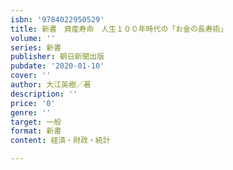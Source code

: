 ```yaml
---
isbn: '9784022950529'
title: 新書　資産寿命　人生１００年時代の「お金の長寿術」
volume: ''
series: 新書
publisher: 朝日新聞出版
pubdate: '2020-01-10'
cover: ''
author: 大江英樹／著
description: ''
price: '0'
genre: ''
target: 一般
format: 新書
content: 経済・財政・統計

---
```

